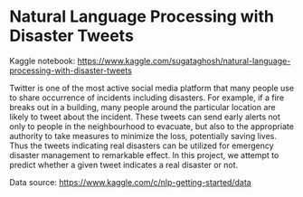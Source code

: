 # Natural Language Processing with Disaster Tweets

Kaggle notebook: https://www.kaggle.com/sugataghosh/natural-language-processing-with-disaster-tweets

Twitter is one of the most active social media platform that many people use to share occurrence of incidents including disasters. For example, if a fire breaks out in a building, many people around the particular location are likely to tweet about the incident. These tweets can send early alerts not only to people in the neighbourhood to evacuate, but also to the appropriate authority to take measures to minimize the loss, potentially saving lives. Thus the tweets indicating real disasters can be utilized for emergency disaster management to remarkable effect. In this project, we attempt to predict whether a given tweet indicates a real disaster or not.

Data source: https://www.kaggle.com/c/nlp-getting-started/data
